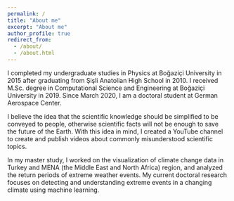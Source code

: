 ```yaml
---
permalink: /
title: "About me"
excerpt: "About me"
author_profile: true
redirect_from: 
  - /about/
  - /about.html
---
```


I completed my undergraduate studies in Physics at Boğaziçi University in 2015 after graduating from Şişli Anatolian High School in 2010.  I received M.Sc. degree in Computational Science and Engineering at Boğaziçi University in 2019. Since March 2020, I am a doctoral student at German Aerospace Center.

I believe the idea that the scientific knowledge should be simplified to be conveyed to people, otherwise scientific facts will not be enough to save the future of the Earth. With this idea in mind, I created a YouTube channel to create and publish videos about commonly misunderstood scientific topics.

In my master study, I worked on the visualization of climate change data in Turkey and MENA (the Middle East and North Africa) region, and analyzed the return periods of extreme weather events. My current doctoral research focuses on detecting and understanding extreme events in a changing climate using machine learning. 
